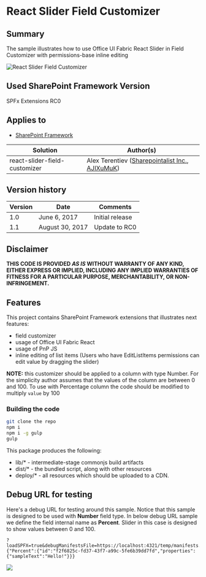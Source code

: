 # React Slider Field Customizer

## Summary
The sample illustrates how to use Office UI Fabric React Slider in Field Customizer with permissions-base inline editing

![React Slider Field Customizer](./assets/slider.png)

## Used SharePoint Framework Version 
SPFx Extensions RC0

## Applies to

* [SharePoint Framework](http://dev.office.com/sharepoint/docs/spfx/sharepoint-framework-overview)

Solution|Author(s)
--------|---------
react-slider-field-customizer | Alex Terentiev ([Sharepointalist Inc.](http://www.sharepointalist.com), [AJIXuMuK](https://github.com/AJIXuMuK))

## Version history

Version|Date|Comments
-------|----|--------
1.0|June 6, 2017|Initial release
1.1|August 30, 2017|Update to RC0

## Disclaimer
**THIS CODE IS PROVIDED *AS IS* WITHOUT WARRANTY OF ANY KIND, EITHER EXPRESS OR IMPLIED, INCLUDING ANY IMPLIED WARRANTIES OF FITNESS FOR A PARTICULAR PURPOSE, MERCHANTABILITY, OR NON-INFRINGEMENT.**

## Features
This project contains SharePoint Framework extensions that illustrates next features:
* field customizer
* usage of Office UI Fabric React
* usage of PnP JS
* inline editing of list items (Users who have EditListItems permissions can edit value by dragging the slider)

**NOTE:** this customizer should be applied to a column with type Number. For the simplicity author assumes that the values of the column are between 0 and 100.
To use with Percentage column the code should be modified to multiply `value` by 100

### Building the code

```bash
git clone the repo
npm i
npm i -g gulp
gulp
```

This package produces the following:

* lib/* - intermediate-stage commonjs build artifacts
* dist/* - the bundled script, along with other resources
* deploy/* - all resources which should be uploaded to a CDN.

## Debug URL for testing
Here's a debug URL for testing around this sample. Notice that this sample is designed to be used with **Number** field type. In below debug URL sample we define the field internal name as **Percent**. Slider in this case is designed to show values between 0 and 100.

```
?loadSPFX=true&debugManifestsFile=https://localhost:4321/temp/manifests.js&fieldCustomizers={"Percent":{"id":"f2f6825c-fd37-43f7-a99c-5fe6b39dd7fd","properties":{"sampleText":"Hello!"}}}
```

<img src="https://telemetry.sharepointpnp.com/sp-dev-fx-extensions/samples/react-field-slider" />